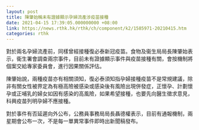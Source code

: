 ```yaml
---
layout: post
title: 陳肇始稱未有證據顯示孕婦流產涉疫苗接種
date: 2021-04-15 17:39:05.000000000 +08:00
link: https://news.rthk.hk/rthk/ch/component/k2/1585971-20210415.htm
categories: rthk
---
```


對於兩名孕婦流產前，同樣曾經接種復必泰新冠疫苗。食物及衞生局局長陳肇始表示，衞生署會調查兩宗事件，目前未有證據顯示事件與疫苗接種有關，會按機制將個案交給專家委員會，進行因果關係評估。

陳肇始說，兩種疫苗亦有相關須知，復必泰須知指孕婦接種疫苗不是常規建議，除非有關女性被界定為有極高險被感染或感染後有風險出現併發症，正懷孕、計劃懷孕或正哺乳的婦女如因有感染的高風險，如果希望接種，也要先向醫生徵求意見，科興疫苗列明孕婦不應接種。

對於事件有否延遲向外公布，公務員事務局局長聶德權表示，目前有通報機制，兩星期會公布一次，不是每一單異常事件即時出新聞稿發布。
